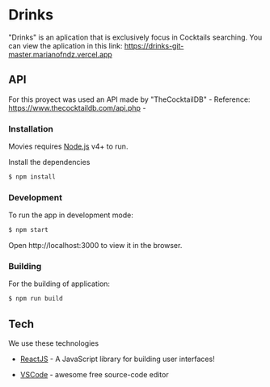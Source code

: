 # Drinks

"Drinks" is an aplication that is exclusively focus in Cocktails searching. You can view the aplication in this link: https://drinks-git-master.marianofndz.vercel.app

## API

For this proyect was used an API made by "TheCocktailDB" - Reference: https://www.thecocktaildb.com/api.php -

  
### Installation

Movies requires [Node.js](https://nodejs.org/) v4+ to run.

Install the dependencies

```sh
$ npm install 
```

### Development

To run the app in development mode:
```sh
$ npm start
```
Open http://localhost:3000 to view it in the browser.

### Building

For the building of application:
```sh
$ npm run build 
```

## Tech

We use these technologies

* [ReactJS] - A JavaScript library for building user interfaces!
* [VSCode] - awesome free source-code editor


   [ReactJS]: <https://reactjs.org/>
   [VSCode]: <https://code.visualstudio.com/>
